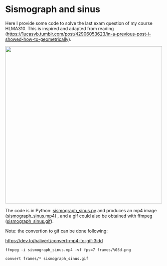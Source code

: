 # Sismograph and sinus

Here I provide some code to solve the last exam question of my course HLMA310.
This is inspired and adapted from reading (https://1ucasvb.tumblr.com/post/42906053623/in-a-previous-post-i-showed-how-to-geometrically).

<img src="sismograph_sinus.gif" width="500">

The code is in Python: [sismograph_sinus.py](sismograph_sinus.py) and produces an mp4 image ([sismograph_sinus.mp4](sismograph_sinus.mp4)) , and a gif could also be obtained with ffmpeg ([sismograph_sinus.gif](sismograph_sinus.gif)). 

Note: the convertion to gif can be done following:

https://dev.to/halivert/convert-mp4-to-gif-3idd

```
ffmpeg -i sismograph_sinus.mp4 -vf fps=7 frames/%03d.png

convert frames/* sismograph_sinus.gif

```

